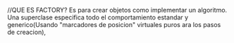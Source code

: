 //QUE ES FACTORY?
  Es para crear objetos como implementar un algoritmo. Una superclase especifica todo el comportamiento estandar y generico(Usando "marcadores de posicion" virtuales puros ara los pasos de creacion),
